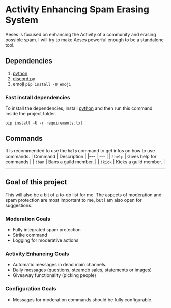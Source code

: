 # Activity Enhancing Spam Erasing System
Aeses is focused on enhancing the Activity of a community and erasing possible spam.
I will try to make Aeses powerful enough to be a standalone tool.

## Dependencies
1. [python](https://www.python.org/)
2. [discord.py](https://discordpy.readthedocs.io/en/stable/intro.html)
3. emoji `pip install -U emoji`

### Fast install dependencies
To install the dependencies, install [python](https://www.python.org/) and then run this command inside the project folder.
```
pip install -U -r requirements.txt
```
## Commands
It is recommended to use the `help` command to get infos on how to use commands.
| Command | Description             |
|---      | ---                     |
| `!help` | Gives help for commands |
| `!ban`  | Bans a guild member.    |
| `!kick` | Kicks a guild member.   |

---

## Goal of this project
This will also be a bit of a to-do list for me.
The aspects of moderation and spam protection are most important to me, but i am also open for suggestions.

### Moderation Goals
- Fully integrated spam protection
- Strike command
- Logging for moderative actions

### Activity Enhancing Goals
- Automatic messages in dead main channels.
- Daily messages (questions, steamdb sales, statements or images)
- Giveaway functionality (picking people)

### Configuration Goals
- Messages for moderation commands should be fully configurable.

